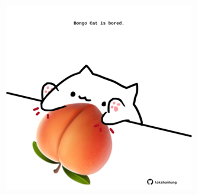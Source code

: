 <!-- built at 28/08/2023, 10:00:54 UTC -->
<p align="center">
  <img width="500" height="500" src="./ReadmeImage.svg">
</p>
